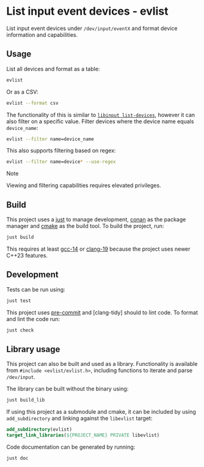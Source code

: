 # List input event devices - evlist

List input event devices under `/dev/input/eventX` and format device information and capabilities.

## Usage

List all devices and format as a table:

```sh
evlist
```

Or as a CSV:

```sh
evlist --format csv
```

The functionality of this is similar to [`libinput list-devices`][list-devices], however it can also filter on a
specific value. Filter devices where the device name equals `device_name`:

```sh
evlist --filter name=device_name
```

This also supports filtering based on regex:

```sh
evlist --filter name=device* --use-regex
```

> [!NOTE]
> Viewing and filtering capabilities requires elevated privileges.

## Build

This project uses a [just] to manage development, [conan] as the package manager and [cmake] as the build tool.
To build the project, run:

```sh
just build
```

This requires at least [gcc-14] or [clang-19] because the project uses newer C++23 features.

## Development

Tests can be run using:

```sh
just test
```

This project uses [pre-commit] and [clang-tidy] should to lint code. To format and lint the code run:

```sh
just check
```

## Library usage

This project can also be built and used as a library. Functionality is available from `#include <evlist/evlist.h>`,
including functions to iterate and parse `/dev/input`.

The library can be built without the binary using:

```sh
just build_lib
```

If using this project as a submodule and cmake, it can be included by using `add_subdirectory` and linking against the
`libevlist` target:

```cmake
add_subdirectory(evlist)
target_link_libraries(${PROJECT_NAME} PRIVATE libevlist)
```

Code documentation can be generated by running:

```sh
just doc
```

[list-devices]: https://wayland.freedesktop.org/libinput/doc/latest/tools.html#libinput-list-devices
[just]: https://github.com/casey/just
[conan]: https://docs.conan.io/2/installation.html
[cmake]: https://cmake.org/
[gcc-14]: https://gcc.gnu.org/gcc-14/
[clang-19]: https://releases.llvm.org/19.1.0/tools/clang/docs/ReleaseNotes.html
[pre-commit]: https://pre-commit.com/
